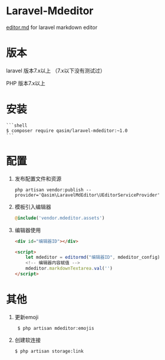 # Laravel-Mdeditor
[editor.md](https://github.com/barryvdh/laravel-ide-helper) for laravel markdown editor

# 版本
laravel 版本7.x以上 （7.x以下没有测试过）

PHP 版本7.x以上

# 安装
    ```shell
    $ composer require qasim/laravel-mdeditor:~1.0
    ```

# 配置
1. 发布配置文件和资源
    ```shell
    php artisan vendor:publish --provider='Qasim\LaravelMdEditor\UEditorServiceProvider'
    ```
2. 模板引入编辑器
    ```php
    @include('vendor.mdeditor.assets')
    ```

3. 编辑器使用
    ```html
    <div id="编辑器ID"></div>

    <script>
        let mdeditor = editormd("编辑器ID", mdeditor_config)
        <!-- 编辑器内容赋值 -->
        mdeditor.markdownTextarea.val('')
    </script>
   ```

# 其他
1. 更新emoji
   ```shell
    $ php artisan mdeditor:emojis
    ```
2. 创建软连接
    ```shell
    $ php artisan storage:link
    ```


